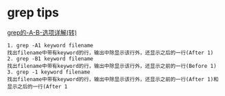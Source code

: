 # grep tips

[grep的-A-B-选项详解(转)](http://blog.itpub.net/8225414/viewspace-945952/)

	1. grep -A1 keyword filename
	找出filename中带有keyword的行，输出中除显示该行外，还显示之后的一行(After 1)
	2. grep -B1 keyword filename
	找出filename中带有keyword的行，输出中除显示该行外，还显示之前的一行(Before 1)
	3. grep -1 keyword filename
	找出filename中带有keyword的行，输出中除显示该行外，还显示之前的一行(After 1)和显示之后的一行(After 1